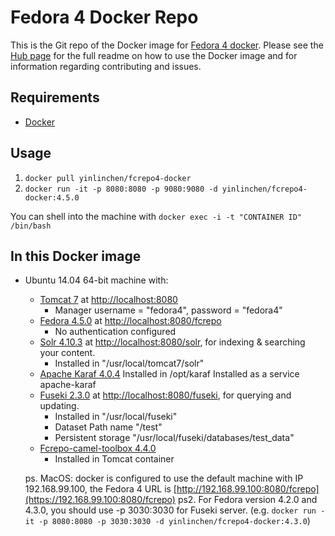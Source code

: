 # Fedora 4 Docker Repo

This is the Git repo of the Docker image for [Fedora 4 docker](https://hub.docker.com/r/yinlinchen/fcrepo4-docker/). Please see the [Hub page](https://hub.docker.com/r/yinlinchen/fcrepo4-docker/) for the full readme on how to use the Docker image and for information regarding contributing and issues.

## Requirements

* [Docker](https://www.docker.com/)

## Usage

1. `docker pull yinlinchen/fcrepo4-docker`
2. `docker run -it -p 8080:8080 -p 9080:9080 -d yinlinchen/fcrepo4-docker:4.5.0`

You can shell into the machine with `docker exec -i -t "CONTAINER ID" /bin/bash`

## In this Docker image

* Ubuntu 14.04 64-bit machine with: 
  * [Tomcat 7](https://tomcat.apache.org) at [http://localhost:8080](https://localhost:8080)
    * Manager username = "fedora4", password = "fedora4"
  * [Fedora 4.5.0](https://wiki.duraspace.org/display/FF/Downloads) at [http://localhost:8080/fcrepo](https://localhost:8080/fcrepo)
    * No authentication configured
  * [Solr 4.10.3](https://lucene.apache.org/solr/) at [http://localhost:8080/solr](https://localhost:8080/solr), for indexing & searching your content.
    * Installed in "/usr/local/tomcat7/solr"
  * [Apache Karaf 4.0.4](http://karaf.apache.org/)
    Installed in /opt/karaf
    Installed as a service apache-karaf
  * [Fuseki 2.3.0](https://jena.apache.org/documentation/serving_data/index.html) at [http://localhost:8080/fuseki](https://localhost:8080/fuseki), for querying and updating.
    * Installed in "/usr/local/fuseki"
    * Dataset Path name "/test"
    * Persistent storage "/usr/local/fuseki/databases/test_data"
  * [Fcrepo-camel-toolbox 4.4.0](https://github.com/fcrepo4-labs/fcrepo-camel-toolbox)
    * Installed in Tomcat container

  ps. MacOS: docker is configured to use the default machine with IP 192.168.99.100, the Fedora 4 URL is  [http://192.168.99.100:8080/fcrepo](https://192.168.99.100:8080/fcrepo)
  ps2. For Fedora version 4.2.0 and 4.3.0, you should use -p 3030:3030 for Fuseki server. (e.g. `docker run -it -p 8080:8080 -p 3030:3030 -d yinlinchen/fcrepo4-docker:4.3.0`)
